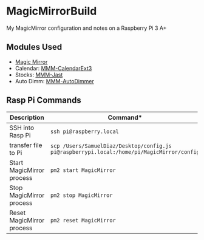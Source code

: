 # MagicMirrorBuild
My MagicMirror configuration and notes on a Raspberry Pi 3 A+

## Modules Used
- [Magic Mirror](https://docs.magicmirror.builders/)
- Calendar: [MMM-CalendarExt3](https://github.com/MMRIZE/MMM-CalendarExt3) 
- Stocks: [MMM-Jast](https://github.com/jalibu/MMM-Jast)
- Auto Dimm: [MMM-AutoDimmer](https://github.com/Fifteen15Studios/MMM-AutoDimmer)

## Rasp Pi Commands

**Description** | **Command***
--- | ---
SSH into Rasp Pi | `ssh pi@raspberry.local`
transfer file to Pi | `scp /Users/SamuelDiaz/Desktop/config.js pi@raspberrypi.local:/home/pi/MagicMirror/config`
Start MagicMirror process | `pm2 start MagicMirror`
Stop MagicMirror process | `pm2 stop MagicMirror`
Reset MagicMirror process | `pm2 reset MagicMirror`


